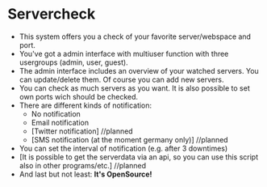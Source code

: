 Servercheck
===========

* This system offers you a check of your favorite server/webspace and port.
* You've got a admin interface with multiuser function with three usergroups (admin, user, guest).
* The admin interface includes an overview of your watched servers. You can update/delete them. Of course you can add new servers.
* You can check as much servers as you want. It is also possible to set own ports wich should be checked.
* There are different kinds of notification: 
  * No notification
  * Email notification
  * [Twitter notification] //planned
  * [SMS notification (at the moment germany only)] //planned
* You can set the interval of notification (e.g. after 3 downtimes)
* [It is possible to get the serverdata via an api, so you can use this script also in other programs/etc.] //planned
* And last but not least: __It's OpenSource!__